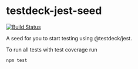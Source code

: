 # testdeck-jest-seed 

[![Build Status](https://travis-ci.org/testdeck/testdeck-jest-seed.svg?branch=master)](https://travis-ci.org/testdeck/testdeck-jest-seed)

A seed for you to start testing using @testdeck/jest.

To run all tests with test coverage run

```
npm test
```
